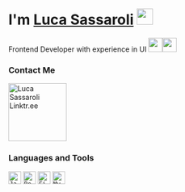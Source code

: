 # I'm [Luca Sassaroli](https://luccasassa.netlify.app/) <img width="32px" src="https://i.imgur.com/1iKZ5va.png" />

Frontend Developer with experience in UI <img width="28px" src="https://i.imgur.com/Zn7JzZF.png" /><img width="28px" src="https://i.imgur.com/sRvb6Gh.png" /> 

### Contact Me

<a href="https://linktr.ee/luccasassa"><img alt="Luca Sassaroli Linktr.ee" width="115px" src="https://i.imgur.com/Y9qeO1p.png" /></a>

### Languages and Tools

<code><img alt="JavaScript" height="25" src="https://i.imgur.com/Ve6dktA.png"></code>
<code><img alt="ReactJS" height="25" src="https://i.imgur.com/oxbjAyO.png"></code>
<code><img alt="Firebase" height="25" src="https://i.imgur.com/tAQLNLg.png"></code>
<code><img alt="MySQL" height="25" src="https://i.imgur.com/UMSl7qx.png"></code>
